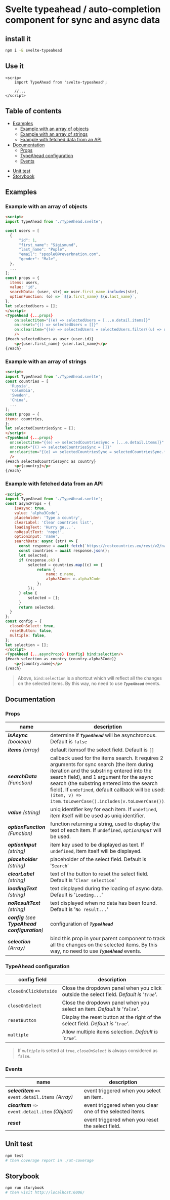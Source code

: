 # Svelte typeahead / auto-completion component for sync and async data

## install it

```bash
npm i -E svelte-typeahead
```

## Use it

```svelte
<scrip>
    import TypeAhead from 'svelte-typeahead';
    
    //...
</script>
```

## Table of contents
  - [Examples](#examples)
    * [Example with an array of objects](#example-with-an-array-of-objects)
    * [Example with an array of strings](#example-with-an-array-of-strings)
    * [Example with fetched data from an API](#example-with-fetched-data-from-an-api)
  - [Documentation](#documentation)
    * [Props](#props)
    * [TypeAhead configuration](#typeahead-configuration)
    * [Events](#events)
  * [Unit test](#unit-test)
  * [Storybook](#storybook)
  
## Examples
  
### Example with an array of objects
  ```html
<script>  
  import TypeAhead from './TypeAhead.svelte';  
  
  const users = [  
    {  
		"id": 1,  
		"first_name": "Sigismund",  
		"last_name": "Pople",  
		"email": "spople0@reverbnation.com",  
		"gender": "Male",  
	},
	...
  ];  
 const props = {  
	items: users,  
	value: 'id',  
	searchData: (user, str) => user.first_name.includes(str),  
	optionFunction: (o) => `${o.first_name} ${o.last_name}`,  
  };  
 let selectedUsers = [];
</script>   
<TypeAhead {...props}  
	  on:selectitem="{(e) => selectedUsers = [...e.detail.items]}"  
	  on:reset="{() => selectedUsers = []}"  
	  on:clearitem="{(e) => selectedUsers = selectedUsers.filter((u) => u.id !== e.detail.item.id)}"
	  />  
  {#each selectedUsers as user (user.id)}  
	  <p>{user.first_name} {user.last_name}</p>  
  {/each}
 ```  
### Example with an array of strings
  ```html  
<script>
  import TypeAhead from './TypeAhead.svelte';   
const countries = [  
	'Russia',  
	'Colombia',  
	'Sweden',  
	'China',
	...
];  
const props = {  
  items: countries,  
};  
let selectedCountriesSync = [];
</script>  
<TypeAhead {...props}  
	on:selectitem="{(e) => selectedCountriesSync = [...e.detail.items]}"  
	on:reset="{() => selectedCountriesSync = []}"  
	on:clearitem="{(e) => selectedCountriesSync = selectedCountriesSync.filter((c) => c !== e.detail.item)}"
	/>  
  {#each selectedCountriesSync as country}  
	  <p>{country}</p>  
  {/each}
```

### Example with fetched data from an API
  ```html  
  <script>  
  import TypeAhead from './TypeAhead.svelte';
  const asyncProps = {  
	  isAsync: true,  
	  value: 'alpha3Code',  
	  placeholder: 'Type a country',  
	  clearLabel: 'Clear countries list',  
	  loadingText: 'Hurry go...',  
      noResultText: 'nope!',
	  optionInput: 'name',  
	  searchData: async (str) => {  
		const response = await fetch(`https://restcountries.eu/rest/v2/name/${str}`);  
		const countries = await response.json();  
		let selected;  
		if (response.ok) {  
			selected = countries.map((c) => {  
				return {  
					name: c.name,  
					alpha3Code: c.alpha3Code  
				};  
			});  
		} else {  
			selected = [];  
		}  
		return selected;  
	}
};  
const config = {  
	closeOnSelect: true,  
	resetButton: false,  
	multiple: false,  
};  
let selection = [];
</script>
<TypeAhead {...asyncProps} {config} bind:selection/>  
  {#each selection as country (country.alpha3Code)}  
	  <p>{country.name}</p>  
  {/each}
  ```

> Above, `bind:selection` is a shortcut which will reflect all the changes on the selected items.
> By this way, no need to use ***`TypeAhead`*** events.

## Documentation
  
### Props  
| name | description |  
|----------|-------------|
 | ***isAsync*** *(boolean)* | determine if ***`TypeAhead`*** will be asynchronous. Default is `false`|  
 | ***items*** *(array)* | default itemsof the select field. Default is `[]` | 
 | ***searchData*** *(Function)* | callback used for the items search. It requires 2 arguments for sync search (the item during iteration and the substring entered into the search field), and 1 argument for the async search (the substring entered into the search field). If `undefined`, default callback will be used: `(item, v) => item.toLowerCase().includes(v.toLowerCase())`. | 
 | ***value*** *(string)* | uniq identifier key for each item. If `undefined`, item itself will be used as uniq identifier. |  
| ***optionFunction*** *(Function)* | function returning a string, used to display the text of each item. If `undefined`, *`optionInput`* will be used. |
| ***optionInput*** *(string)* | item key used to be displayed as text. If `undefined`, item itself will be displayed. |  
| ***placeholder*** *(string)* | placeholder of the select field. Default is '`Search`' |  
| ***clearLabel*** *(string)* | text of the button to reset the select field. Default is '`Clear selection`' |  
| ***loadingText*** *(string)* | text displayed during the loading of async data. Default is '`Loading...`' |  
| ***noResultText*** *(string)* | text displayed when no data has been found. Default is '`No result...`' |
 | ***config*** *(see **TypeAhead configuration**)* | configuration of ***`TypeAhead`*** |      
| ***selection*** *(Array)* | bind this prop in your parent component to track all the changes on the selected items. By this way, no need to use ***`TypeAhead`*** events. |      
        
 ### TypeAhead configuration
  | config field | description |  
|-------------|----------------| 
| `closeOnClickOutside` | Close the dropdown panel when you click outside the select field. *Default is '`true`'.* |  
| `closeOnSelect` | Close the dropdown panel when you select an item. *Default is '`false`'.* |
| `resetButton` | Display the reset button at the right of the select field. *Default is '`true`'.* |     
| `multiple` | Allow multiple items selection. *Default is '`true`'.* |

>
> If *`multiple`* is setted at `true`, *`closeOnSelect`* is always considered as `false`.
>
     
 ### Events    
 | name | description |  
|-------------|----------------|  
| ***selectitem*** `=> event.detail.items` *(Array)* | event triggered when you select an item.    
| ***clearitem*** `=> event.detail.item` *(Object)* | event triggered when you clear one of the selected items.    
| ***reset*** | event triggered when you reset the select field.

## Unit test

```bash
npm test
# then coverage report in ./ut-coverage
```

## Storybook

```bash
npm run storybook
# then visit http://localhost:6006/
```
